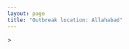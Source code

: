 ```yaml
---
layout: page
title: "Outbreak location: Allahabad"
---
```

<div id="mapid">
<script src="https://buda-magenta.github.io/hazard_map/load_map.js"></script>
><script>
var marker_outbreak = L.marker([25.438130, 81.833800],{"autoPan": true}).addTo(map); marker_outbreak.bindTooltip("Allahabad").openTooltip();

var circle_1 = L.circle([26.460914, 80.321759], {"pane": "markerPane", "color": "red", "fill": true, "fillOpacity": 0.2, "fillRule": "evenodd", "lineCap": "round", "lineJoin": "round", "opacity": 1.0, "radius": 40540, "stroke": true, "weight": 3}).addTo(map);
circle_1.bindTooltip("Kanpur<br>rank: 1<br>hazard index: 0.040540")
circle_1.bindPopup('<a href="https://buda-magenta.github.io/hazard_map/Kanpur">Kanpur</a>')

var circle_2 = L.circle([25.335649, 83.007629], {"pane": "markerPane", "color": "red", "fill": true, "fillOpacity": 0.2, "fillRule": "evenodd", "lineCap": "round", "lineJoin": "round", "opacity": 1.0, "radius": 34970, "stroke": true, "weight": 3}).addTo(map);
circle_2.bindTooltip("Varanasi<br>rank: 2<br>hazard index: 0.034970")
circle_2.bindPopup('<a href="https://buda-magenta.github.io/hazard_map/Varanasi">Varanasi</a>')

var circle_3 = L.circle([25.531031, 78.652689], {"pane": "markerPane", "color": "red", "fill": true, "fillOpacity": 0.2, "fillRule": "evenodd", "lineCap": "round", "lineJoin": "round", "opacity": 1.0, "radius": 32085, "stroke": true, "weight": 3}).addTo(map);
circle_3.bindTooltip("Jhansi<br>rank: 3<br>hazard index: 0.032086")
circle_3.bindPopup('<a href="https://buda-magenta.github.io/hazard_map/Jhansi">Jhansi</a>')

var circle_4 = L.circle([26.838100, 80.934600], {"pane": "markerPane", "color": "red", "fill": true, "fillOpacity": 0.2, "fillRule": "evenodd", "lineCap": "round", "lineJoin": "round", "opacity": 1.0, "radius": 28825, "stroke": true, "weight": 3}).addTo(map);
circle_4.bindTooltip("Lucknow<br>rank: 4<br>hazard index: 0.028825")
circle_4.bindPopup('<a href="https://buda-magenta.github.io/hazard_map/Lucknow">Lucknow</a>')

var circle_5 = L.circle([28.651718, 77.221939], {"pane": "markerPane", "color": "red", "fill": true, "fillOpacity": 0.2, "fillRule": "evenodd", "lineCap": "round", "lineJoin": "round", "opacity": 1.0, "radius": 23531, "stroke": true, "weight": 3}).addTo(map);
circle_5.bindTooltip("Delhi<br>rank: 5<br>hazard index: 0.023531")
circle_5.bindPopup('<a href="https://buda-magenta.github.io/hazard_map/Delhi">Delhi</a>')

var circle_6 = L.circle([24.935635, 82.647701], {"pane": "markerPane", "color": "red", "fill": true, "fillOpacity": 0.2, "fillRule": "evenodd", "lineCap": "round", "lineJoin": "round", "opacity": 1.0, "radius": 19174, "stroke": true, "weight": 3}).addTo(map);
circle_6.bindTooltip("Mirzapur<br>rank: 6<br>hazard index: 0.019175")
circle_6.bindPopup('<a href="https://buda-magenta.github.io/hazard_map/Mirzapur">Mirzapur</a>')

var circle_7 = L.circle([25.609324, 85.123525], {"pane": "markerPane", "color": "red", "fill": true, "fillOpacity": 0.2, "fillRule": "evenodd", "lineCap": "round", "lineJoin": "round", "opacity": 1.0, "radius": 14999, "stroke": true, "weight": 3}).addTo(map);
circle_7.bindTooltip("Patna<br>rank: 7<br>hazard index: 0.014999")
circle_7.bindPopup('<a href="https://buda-magenta.github.io/hazard_map/Patna">Patna</a>')

var circle_8 = L.circle([26.638076, 82.059024], {"pane": "markerPane", "color": "red", "fill": true, "fillOpacity": 0.2, "fillRule": "evenodd", "lineCap": "round", "lineJoin": "round", "opacity": 1.0, "radius": 12366, "stroke": true, "weight": 3}).addTo(map);
circle_8.bindTooltip("Faizabad<br>rank: 8<br>hazard index: 0.012367")
circle_8.bindPopup('<a href="https://buda-magenta.github.io/hazard_map/Faizabad">Faizabad</a>')

var circle_9 = L.circle([25.795593, 82.488341], {"pane": "markerPane", "color": "red", "fill": true, "fillOpacity": 0.2, "fillRule": "evenodd", "lineCap": "round", "lineJoin": "round", "opacity": 1.0, "radius": 9408, "stroke": true, "weight": 3}).addTo(map);
circle_9.bindTooltip("Jaunpur<br>rank: 9<br>hazard index: 0.009409")
circle_9.bindPopup('<a href="https://buda-magenta.github.io/hazard_map/Jaunpur">Jaunpur</a>')

var circle_10 = L.circle([24.500000, 81.000000], {"pane": "markerPane", "color": "red", "fill": true, "fillOpacity": 0.2, "fillRule": "evenodd", "lineCap": "round", "lineJoin": "round", "opacity": 1.0, "radius": 8448, "stroke": true, "weight": 3}).addTo(map);
circle_10.bindTooltip("Satna<br>rank: 10<br>hazard index: 0.008449")
circle_10.bindPopup('<a href="https://buda-magenta.github.io/hazard_map/Satna">Satna</a>')

var circle_11 = L.circle([26.242511, 82.296169], {"pane": "markerPane", "color": "red", "fill": true, "fillOpacity": 0.2, "fillRule": "evenodd", "lineCap": "round", "lineJoin": "round", "opacity": 1.0, "radius": 7680, "stroke": true, "weight": 3}).addTo(map);
circle_11.bindTooltip("Sultanpur<br>rank: 11<br>hazard index: 0.007680")
circle_11.bindPopup('<a href="https://buda-magenta.github.io/hazard_map/Sultanpur">Sultanpur</a>')

var circle_12 = L.circle([23.160894, 79.949770], {"pane": "markerPane", "color": "red", "fill": true, "fillOpacity": 0.2, "fillRule": "evenodd", "lineCap": "round", "lineJoin": "round", "opacity": 1.0, "radius": 6423, "stroke": true, "weight": 3}).addTo(map);
circle_12.bindTooltip("Jabalpur<br>rank: 12<br>hazard index: 0.006423")
circle_12.bindPopup('<a href="https://buda-magenta.github.io/hazard_map/Jabalpur">Jabalpur</a>')

var circle_13 = L.circle([19.075990, 72.877393], {"pane": "markerPane", "color": "red", "fill": true, "fillOpacity": 0.2, "fillRule": "evenodd", "lineCap": "round", "lineJoin": "round", "opacity": 1.0, "radius": 6014, "stroke": true, "weight": 3}).addTo(map);
circle_13.bindTooltip("Mumbai<br>rank: 13<br>hazard index: 0.006014")
circle_13.bindPopup('<a href="https://buda-magenta.github.io/hazard_map/Mumbai">Mumbai</a>')

var circle_14 = L.circle([25.280733, 83.125128], {"pane": "markerPane", "color": "red", "fill": true, "fillOpacity": 0.2, "fillRule": "evenodd", "lineCap": "round", "lineJoin": "round", "opacity": 1.0, "radius": 5989, "stroke": true, "weight": 3}).addTo(map);
circle_14.bindTooltip("Mughal Sarai<br>rank: 14<br>hazard index: 0.005990")
circle_14.bindPopup('<a href="https://buda-magenta.github.io/hazard_map/Mughal_Sarai">Mughal Sarai</a>')

var circle_15 = L.circle([27.209822, 79.048137], {"pane": "markerPane", "color": "red", "fill": true, "fillOpacity": 0.2, "fillRule": "evenodd", "lineCap": "round", "lineJoin": "round", "opacity": 1.0, "radius": 4822, "stroke": true, "weight": 3}).addTo(map);
circle_15.bindTooltip("Mainpuri<br>rank: 15<br>hazard index: 0.004823")
circle_15.bindPopup('<a href="https://buda-magenta.github.io/hazard_map/Mainpuri">Mainpuri</a>')

var circle_16 = L.circle([22.541418, 88.357691], {"pane": "markerPane", "color": "red", "fill": true, "fillOpacity": 0.2, "fillRule": "evenodd", "lineCap": "round", "lineJoin": "round", "opacity": 1.0, "radius": 4424, "stroke": true, "weight": 3}).addTo(map);
circle_16.bindTooltip("Kolkata<br>rank: 16<br>hazard index: 0.004425")
circle_16.bindPopup('<a href="https://buda-magenta.github.io/hazard_map/Kolkata">Kolkata</a>')

var circle_17 = L.circle([24.759267, 81.655000], {"pane": "markerPane", "color": "red", "fill": true, "fillOpacity": 0.2, "fillRule": "evenodd", "lineCap": "round", "lineJoin": "round", "opacity": 1.0, "radius": 4074, "stroke": true, "weight": 3}).addTo(map);
circle_17.bindTooltip("Rewa<br>rank: 17<br>hazard index: 0.004074")
circle_17.bindPopup('<a href="https://buda-magenta.github.io/hazard_map/Rewa">Rewa</a>')

var circle_18 = L.circle([24.197443, 82.666145], {"pane": "markerPane", "color": "red", "fill": true, "fillOpacity": 0.2, "fillRule": "evenodd", "lineCap": "round", "lineJoin": "round", "opacity": 1.0, "radius": 3998, "stroke": true, "weight": 3}).addTo(map);
circle_18.bindTooltip("Singrauli<br>rank: 18<br>hazard index: 0.003998")
circle_18.bindPopup('<a href="https://buda-magenta.github.io/hazard_map/Singrauli">Singrauli</a>')

var circle_19 = L.circle([25.954628, 83.647350], {"pane": "markerPane", "color": "red", "fill": true, "fillOpacity": 0.2, "fillRule": "evenodd", "lineCap": "round", "lineJoin": "round", "opacity": 1.0, "radius": 3608, "stroke": true, "weight": 3}).addTo(map);
circle_19.bindTooltip("Maunath Bhanjan<br>rank: 19<br>hazard index: 0.003608")
circle_19.bindPopup('<a href="https://buda-magenta.github.io/hazard_map/Maunath_Bhanjan">Maunath Bhanjan</a>')

var circle_20 = L.circle([26.915458, 75.818982], {"pane": "markerPane", "color": "red", "fill": true, "fillOpacity": 0.2, "fillRule": "evenodd", "lineCap": "round", "lineJoin": "round", "opacity": 1.0, "radius": 3513, "stroke": true, "weight": 3}).addTo(map);
circle_20.bindTooltip("Jaipur<br>rank: 20<br>hazard index: 0.003514")
circle_20.bindPopup('<a href="https://buda-magenta.github.io/hazard_map/Jaipur">Jaipur</a>')

var circle_21 = L.circle([25.623457, 84.596839], {"pane": "markerPane", "color": "red", "fill": true, "fillOpacity": 0.2, "fillRule": "evenodd", "lineCap": "round", "lineJoin": "round", "opacity": 1.0, "radius": 3208, "stroke": true, "weight": 3}).addTo(map);
circle_21.bindTooltip("Arrah<br>rank: 21<br>hazard index: 0.003209")
circle_21.bindPopup('<a href="https://buda-magenta.github.io/hazard_map/Arrah">Arrah</a>')

var circle_22 = L.circle([26.055318, 82.993139], {"pane": "markerPane", "color": "red", "fill": true, "fillOpacity": 0.2, "fillRule": "evenodd", "lineCap": "round", "lineJoin": "round", "opacity": 1.0, "radius": 3199, "stroke": true, "weight": 3}).addTo(map);
circle_22.bindTooltip("Nizamabad<br>rank: 22<br>hazard index: 0.003200")
circle_22.bindPopup('<a href="https://buda-magenta.github.io/hazard_map/Nizamabad">Nizamabad</a>')

var circle_23 = L.circle([25.623400, 85.041700], {"pane": "markerPane", "color": "red", "fill": true, "fillOpacity": 0.2, "fillRule": "evenodd", "lineCap": "round", "lineJoin": "round", "opacity": 1.0, "radius": 2637, "stroke": true, "weight": 3}).addTo(map);
circle_23.bindTooltip("Dinapur Nizamat<br>rank: 23<br>hazard index: 0.002637")
circle_23.bindPopup('<a href="https://buda-magenta.github.io/hazard_map/Dinapur_Nizamat">Dinapur Nizamat</a>')

var circle_24 = L.circle([22.801519, 86.202958], {"pane": "markerPane", "color": "red", "fill": true, "fillOpacity": 0.2, "fillRule": "evenodd", "lineCap": "round", "lineJoin": "round", "opacity": 1.0, "radius": 2558, "stroke": true, "weight": 3}).addTo(map);
circle_24.bindTooltip("Jamshedpur<br>rank: 24<br>hazard index: 0.002558")
circle_24.bindPopup('<a href="https://buda-magenta.github.io/hazard_map/Jamshedpur">Jamshedpur</a>')

var circle_25 = L.circle([26.148658, 85.340013], {"pane": "markerPane", "color": "red", "fill": true, "fillOpacity": 0.2, "fillRule": "evenodd", "lineCap": "round", "lineJoin": "round", "opacity": 1.0, "radius": 2438, "stroke": true, "weight": 3}).addTo(map);
circle_25.bindTooltip("Muzaffarpur<br>rank: 25<br>hazard index: 0.002438")
circle_25.bindPopup('<a href="https://buda-magenta.github.io/hazard_map/Muzaffarpur">Muzaffarpur</a>')

var circle_26 = L.circle([26.671329, 83.364583], {"pane": "markerPane", "color": "red", "fill": true, "fillOpacity": 0.2, "fillRule": "evenodd", "lineCap": "round", "lineJoin": "round", "opacity": 1.0, "radius": 2416, "stroke": true, "weight": 3}).addTo(map);
circle_26.bindTooltip("Gorakhpur<br>rank: 26<br>hazard index: 0.002417")
circle_26.bindPopup('<a href="https://buda-magenta.github.io/hazard_map/Gorakhpur">Gorakhpur</a>')

var circle_27 = L.circle([26.250000, 81.250000], {"pane": "markerPane", "color": "red", "fill": true, "fillOpacity": 0.2, "fillRule": "evenodd", "lineCap": "round", "lineJoin": "round", "opacity": 1.0, "radius": 2395, "stroke": true, "weight": 3}).addTo(map);
circle_27.bindTooltip("Rae Bareli<br>rank: 27<br>hazard index: 0.002395")
circle_27.bindPopup('<a href="https://buda-magenta.github.io/hazard_map/Rae_Bareli">Rae Bareli</a>')

var circle_28 = L.circle([26.269722, 82.994425], {"pane": "markerPane", "color": "red", "fill": true, "fillOpacity": 0.2, "fillRule": "evenodd", "lineCap": "round", "lineJoin": "round", "opacity": 1.0, "radius": 2373, "stroke": true, "weight": 3}).addTo(map);
circle_28.bindTooltip("Burhanpur<br>rank: 28<br>hazard index: 0.002374")
circle_28.bindPopup('<a href="https://buda-magenta.github.io/hazard_map/Burhanpur">Burhanpur</a>')

var circle_29 = L.circle([28.457876, 79.405571], {"pane": "markerPane", "color": "red", "fill": true, "fillOpacity": 0.2, "fillRule": "evenodd", "lineCap": "round", "lineJoin": "round", "opacity": 1.0, "radius": 2347, "stroke": true, "weight": 3}).addTo(map);
circle_29.bindTooltip("Bareilly<br>rank: 29<br>hazard index: 0.002348")
circle_29.bindPopup('<a href="https://buda-magenta.github.io/hazard_map/Bareilly">Bareilly</a>')

var circle_30 = L.circle([24.796436, 85.007956], {"pane": "markerPane", "color": "red", "fill": true, "fillOpacity": 0.2, "fillRule": "evenodd", "lineCap": "round", "lineJoin": "round", "opacity": 1.0, "radius": 2329, "stroke": true, "weight": 3}).addTo(map);
circle_30.bindTooltip("Gaya<br>rank: 30<br>hazard index: 0.002329")
circle_30.bindPopup('<a href="https://buda-magenta.github.io/hazard_map/Gaya">Gaya</a>')

var circle_31 = L.circle([29.000653, 77.768229], {"pane": "markerPane", "color": "red", "fill": true, "fillOpacity": 0.2, "fillRule": "evenodd", "lineCap": "round", "lineJoin": "round", "opacity": 1.0, "radius": 2286, "stroke": true, "weight": 3}).addTo(map);
circle_31.bindTooltip("Meerut<br>rank: 31<br>hazard index: 0.002286")
circle_31.bindPopup('<a href="https://buda-magenta.github.io/hazard_map/Meerut">Meerut</a>')

var circle_32 = L.circle([23.370035, 85.325013], {"pane": "markerPane", "color": "red", "fill": true, "fillOpacity": 0.2, "fillRule": "evenodd", "lineCap": "round", "lineJoin": "round", "opacity": 1.0, "radius": 2259, "stroke": true, "weight": 3}).addTo(map);
circle_32.bindTooltip("Ranchi<br>rank: 32<br>hazard index: 0.002260")
circle_32.bindPopup('<a href="https://buda-magenta.github.io/hazard_map/Ranchi">Ranchi</a>')

var circle_33 = L.circle([25.603508, 83.507454], {"pane": "markerPane", "color": "red", "fill": true, "fillOpacity": 0.2, "fillRule": "evenodd", "lineCap": "round", "lineJoin": "round", "opacity": 1.0, "radius": 2094, "stroke": true, "weight": 3}).addTo(map);
circle_33.bindTooltip("Ghazipur<br>rank: 33<br>hazard index: 0.002095")
circle_33.bindPopup('<a href="https://buda-magenta.github.io/hazard_map/Ghazipur">Ghazipur</a>')

var circle_34 = L.circle([25.843539, 80.918004], {"pane": "markerPane", "color": "red", "fill": true, "fillOpacity": 0.2, "fillRule": "evenodd", "lineCap": "round", "lineJoin": "round", "opacity": 1.0, "radius": 2053, "stroke": true, "weight": 3}).addTo(map);
circle_34.bindTooltip("Fatehpur<br>rank: 34<br>hazard index: 0.002054")
circle_34.bindPopup('<a href="https://buda-magenta.github.io/hazard_map/Fatehpur">Fatehpur</a>')

var circle_35 = L.circle([21.237947, 81.633683], {"pane": "markerPane", "color": "red", "fill": true, "fillOpacity": 0.2, "fillRule": "evenodd", "lineCap": "round", "lineJoin": "round", "opacity": 1.0, "radius": 2032, "stroke": true, "weight": 3}).addTo(map);
circle_35.bindTooltip("Raipur<br>rank: 35<br>hazard index: 0.002033")
circle_35.bindPopup('<a href="https://buda-magenta.github.io/hazard_map/Raipur">Raipur</a>')

var circle_36 = L.circle([25.264902, 82.985787], {"pane": "markerPane", "color": "red", "fill": true, "fillOpacity": 0.2, "fillRule": "evenodd", "lineCap": "round", "lineJoin": "round", "opacity": 1.0, "radius": 1913, "stroke": true, "weight": 3}).addTo(map);
circle_36.bindTooltip("Morvi<br>rank: 36<br>hazard index: 0.001914")
circle_36.bindPopup('<a href="https://buda-magenta.github.io/hazard_map/Morvi">Morvi</a>')

var circle_37 = L.circle([26.575504, 80.613762], {"pane": "markerPane", "color": "red", "fill": true, "fillOpacity": 0.2, "fillRule": "evenodd", "lineCap": "round", "lineJoin": "round", "opacity": 1.0, "radius": 1876, "stroke": true, "weight": 3}).addTo(map);
circle_37.bindTooltip("Unnao<br>rank: 37<br>hazard index: 0.001877")
circle_37.bindPopup('<a href="https://buda-magenta.github.io/hazard_map/Unnao">Unnao</a>')

var circle_38 = L.circle([27.175255, 78.009816], {"pane": "markerPane", "color": "red", "fill": true, "fillOpacity": 0.2, "fillRule": "evenodd", "lineCap": "round", "lineJoin": "round", "opacity": 1.0, "radius": 1860, "stroke": true, "weight": 3}).addTo(map);
circle_38.bindTooltip("Agra<br>rank: 38<br>hazard index: 0.001861")
circle_38.bindPopup('<a href="https://buda-magenta.github.io/hazard_map/Agra">Agra</a>')

var circle_39 = L.circle([26.022697, 83.028873], {"pane": "markerPane", "color": "red", "fill": true, "fillOpacity": 0.2, "fillRule": "evenodd", "lineCap": "round", "lineJoin": "round", "opacity": 1.0, "radius": 1729, "stroke": true, "weight": 3}).addTo(map);
circle_39.bindTooltip("Azamgarh<br>rank: 39<br>hazard index: 0.001730")
circle_39.bindPopup('<a href="https://buda-magenta.github.io/hazard_map/Azamgarh">Azamgarh</a>')

var circle_40 = L.circle([25.773344, 84.784977], {"pane": "markerPane", "color": "red", "fill": true, "fillOpacity": 0.2, "fillRule": "evenodd", "lineCap": "round", "lineJoin": "round", "opacity": 1.0, "radius": 1725, "stroke": true, "weight": 3}).addTo(map);
circle_40.bindTooltip("Chapra<br>rank: 40<br>hazard index: 0.001726")
circle_40.bindPopup('<a href="https://buda-magenta.github.io/hazard_map/Chapra">Chapra</a>')

var circle_41 = L.circle([27.876990, 78.137290], {"pane": "markerPane", "color": "red", "fill": true, "fillOpacity": 0.2, "fillRule": "evenodd", "lineCap": "round", "lineJoin": "round", "opacity": 1.0, "radius": 1662, "stroke": true, "weight": 3}).addTo(map);
circle_41.bindTooltip("Aligarh<br>rank: 41<br>hazard index: 0.001662")
circle_41.bindPopup('<a href="https://buda-magenta.github.io/hazard_map/Aligarh">Aligarh</a>')

var circle_42 = L.circle([25.562071, 84.015672], {"pane": "markerPane", "color": "red", "fill": true, "fillOpacity": 0.2, "fillRule": "evenodd", "lineCap": "round", "lineJoin": "round", "opacity": 1.0, "radius": 1522, "stroke": true, "weight": 3}).addTo(map);
circle_42.bindTooltip("Buxar<br>rank: 42<br>hazard index: 0.001522")
circle_42.bindPopup('<a href="https://buda-magenta.github.io/hazard_map/Buxar">Buxar</a>')

var circle_43 = L.circle([28.570784, 77.327107], {"pane": "markerPane", "color": "red", "fill": true, "fillOpacity": 0.2, "fillRule": "evenodd", "lineCap": "round", "lineJoin": "round", "opacity": 1.0, "radius": 1510, "stroke": true, "weight": 3}).addTo(map);
circle_43.bindTooltip("Noida<br>rank: 43<br>hazard index: 0.001511")
circle_43.bindPopup('<a href="https://buda-magenta.github.io/hazard_map/Noida">Noida</a>')

var circle_44 = L.circle([21.170200, 72.831100], {"pane": "markerPane", "color": "red", "fill": true, "fillOpacity": 0.2, "fillRule": "evenodd", "lineCap": "round", "lineJoin": "round", "opacity": 1.0, "radius": 1386, "stroke": true, "weight": 3}).addTo(map);
circle_44.bindTooltip("Surat<br>rank: 44<br>hazard index: 0.001386")
circle_44.bindPopup('<a href="https://buda-magenta.github.io/hazard_map/Surat">Surat</a>')

var circle_45 = L.circle([25.196826, 76.000893], {"pane": "markerPane", "color": "red", "fill": true, "fillOpacity": 0.2, "fillRule": "evenodd", "lineCap": "round", "lineJoin": "round", "opacity": 1.0, "radius": 1325, "stroke": true, "weight": 3}).addTo(map);
circle_45.bindTooltip("Kota<br>rank: 45<br>hazard index: 0.001326")
circle_45.bindPopup('<a href="https://buda-magenta.github.io/hazard_map/Kota">Kota</a>')

var circle_46 = L.circle([25.286698, 87.132254], {"pane": "markerPane", "color": "red", "fill": true, "fillOpacity": 0.2, "fillRule": "evenodd", "lineCap": "round", "lineJoin": "round", "opacity": 1.0, "radius": 1286, "stroke": true, "weight": 3}).addTo(map);
circle_46.bindTooltip("Bhagalpur<br>rank: 46<br>hazard index: 0.001286")
circle_46.bindPopup('<a href="https://buda-magenta.github.io/hazard_map/Bhagalpur">Bhagalpur</a>')

var circle_47 = L.circle([26.180598, 91.753943], {"pane": "markerPane", "color": "red", "fill": true, "fillOpacity": 0.2, "fillRule": "evenodd", "lineCap": "round", "lineJoin": "round", "opacity": 1.0, "radius": 1267, "stroke": true, "weight": 3}).addTo(map);
circle_47.bindTooltip("Guwahati<br>rank: 47<br>hazard index: 0.001268")
circle_47.bindPopup('<a href="https://buda-magenta.github.io/hazard_map/Guwahati">Guwahati</a>')

var circle_48 = L.circle([26.203725, 78.157363], {"pane": "markerPane", "color": "red", "fill": true, "fillOpacity": 0.2, "fillRule": "evenodd", "lineCap": "round", "lineJoin": "round", "opacity": 1.0, "radius": 1222, "stroke": true, "weight": 3}).addTo(map);
circle_48.bindTooltip("Gwalior<br>rank: 48<br>hazard index: 0.001222")
circle_48.bindPopup('<a href="https://buda-magenta.github.io/hazard_map/Gwalior">Gwalior</a>')

var circle_49 = L.circle([25.476300, 80.339500], {"pane": "markerPane", "color": "red", "fill": true, "fillOpacity": 0.2, "fillRule": "evenodd", "lineCap": "round", "lineJoin": "round", "opacity": 1.0, "radius": 1187, "stroke": true, "weight": 3}).addTo(map);
circle_49.bindTooltip("Banda<br>rank: 49<br>hazard index: 0.001188")
circle_49.bindPopup('<a href="https://buda-magenta.github.io/hazard_map/Banda">Banda</a>')

var circle_50 = L.circle([26.716413, 88.430992], {"pane": "markerPane", "color": "red", "fill": true, "fillOpacity": 0.2, "fillRule": "evenodd", "lineCap": "round", "lineJoin": "round", "opacity": 1.0, "radius": 1130, "stroke": true, "weight": 3}).addTo(map);
circle_50.bindTooltip("Siliguri<br>rank: 50<br>hazard index: 0.001130")
circle_50.bindPopup('<a href="https://buda-magenta.github.io/hazard_map/Siliguri">Siliguri</a>')

var circle_51 = L.circle([25.895924, 82.437716], {"pane": "markerPane", "color": "red", "fill": true, "fillOpacity": 0.2, "fillRule": "evenodd", "lineCap": "round", "lineJoin": "round", "opacity": 1.0, "radius": 1104, "stroke": true, "weight": 3}).addTo(map);
circle_51.bindTooltip("Badlapur<br>rank: 51<br>hazard index: 0.001104")
circle_51.bindPopup('<a href="https://buda-magenta.github.io/hazard_map/Badlapur">Badlapur</a>')

var circle_52 = L.circle([20.266777, 85.843559], {"pane": "markerPane", "color": "red", "fill": true, "fillOpacity": 0.2, "fillRule": "evenodd", "lineCap": "round", "lineJoin": "round", "opacity": 1.0, "radius": 1071, "stroke": true, "weight": 3}).addTo(map);
circle_52.bindTooltip("Bhubaneswar<br>rank: 52<br>hazard index: 0.001071")
circle_52.bindPopup('<a href="https://buda-magenta.github.io/hazard_map/Bhubaneswar">Bhubaneswar</a>')

var circle_53 = L.circle([25.877933, 84.119959], {"pane": "markerPane", "color": "red", "fill": true, "fillOpacity": 0.2, "fillRule": "evenodd", "lineCap": "round", "lineJoin": "round", "opacity": 1.0, "radius": 1030, "stroke": true, "weight": 3}).addTo(map);
circle_53.bindTooltip("Ballia<br>rank: 53<br>hazard index: 0.001031")
circle_53.bindPopup('<a href="https://buda-magenta.github.io/hazard_map/Ballia">Ballia</a>')

var circle_54 = L.circle([25.572433, 83.609605], {"pane": "markerPane", "color": "red", "fill": true, "fillOpacity": 0.2, "fillRule": "evenodd", "lineCap": "round", "lineJoin": "round", "opacity": 1.0, "radius": 1022, "stroke": true, "weight": 3}).addTo(map);
circle_54.bindTooltip("Medinipur<br>rank: 54<br>hazard index: 0.001022")
circle_54.bindPopup('<a href="https://buda-magenta.github.io/hazard_map/Medinipur">Medinipur</a>')

var circle_55 = L.circle([28.863842, 78.805778], {"pane": "markerPane", "color": "red", "fill": true, "fillOpacity": 0.2, "fillRule": "evenodd", "lineCap": "round", "lineJoin": "round", "opacity": 1.0, "radius": 960, "stroke": true, "weight": 3}).addTo(map);
circle_55.bindTooltip("Moradabad<br>rank: 55<br>hazard index: 0.000960")
circle_55.bindPopup('<a href="https://buda-magenta.github.io/hazard_map/Moradabad">Moradabad</a>')

var circle_56 = L.circle([18.521428, 73.854454], {"pane": "markerPane", "color": "red", "fill": true, "fillOpacity": 0.2, "fillRule": "evenodd", "lineCap": "round", "lineJoin": "round", "opacity": 1.0, "radius": 880, "stroke": true, "weight": 3}).addTo(map);
circle_56.bindTooltip("Pune<br>rank: 56<br>hazard index: 0.000881")
circle_56.bindPopup('<a href="https://buda-magenta.github.io/hazard_map/Pune">Pune</a>')

var circle_57 = L.circle([27.912633, 79.746563], {"pane": "markerPane", "color": "red", "fill": true, "fillOpacity": 0.2, "fillRule": "evenodd", "lineCap": "round", "lineJoin": "round", "opacity": 1.0, "radius": 857, "stroke": true, "weight": 3}).addTo(map);
circle_57.bindTooltip("Shahjahanpur<br>rank: 57<br>hazard index: 0.000857")
circle_57.bindPopup('<a href="https://buda-magenta.github.io/hazard_map/Shahjahanpur">Shahjahanpur</a>')

var circle_58 = L.circle([27.437194, 79.489129], {"pane": "markerPane", "color": "red", "fill": true, "fillOpacity": 0.2, "fillRule": "evenodd", "lineCap": "round", "lineJoin": "round", "opacity": 1.0, "radius": 838, "stroke": true, "weight": 3}).addTo(map);
circle_58.bindTooltip("Farrukhabad<br>rank: 58<br>hazard index: 0.000839")
circle_58.bindPopup('<a href="https://buda-magenta.github.io/hazard_map/Farrukhabad">Farrukhabad</a>')

var circle_59 = L.circle([26.724789, 82.793269], {"pane": "markerPane", "color": "red", "fill": true, "fillOpacity": 0.2, "fillRule": "evenodd", "lineCap": "round", "lineJoin": "round", "opacity": 1.0, "radius": 801, "stroke": true, "weight": 3}).addTo(map);
circle_59.bindTooltip("Basti<br>rank: 59<br>hazard index: 0.000802")
circle_59.bindPopup('<a href="https://buda-magenta.github.io/hazard_map/Basti">Basti</a>')

var circle_60 = L.circle([26.083143, 86.032571], {"pane": "markerPane", "color": "red", "fill": true, "fillOpacity": 0.2, "fillRule": "evenodd", "lineCap": "round", "lineJoin": "round", "opacity": 1.0, "radius": 787, "stroke": true, "weight": 3}).addTo(map);
circle_60.bindTooltip("Darbhanga<br>rank: 60<br>hazard index: 0.000787")
circle_60.bindPopup('<a href="https://buda-magenta.github.io/hazard_map/Darbhanga">Darbhanga</a>')

var circle_61 = L.circle([24.900100, 84.018211], {"pane": "markerPane", "color": "red", "fill": true, "fillOpacity": 0.2, "fillRule": "evenodd", "lineCap": "round", "lineJoin": "round", "opacity": 1.0, "radius": 748, "stroke": true, "weight": 3}).addTo(map);
circle_61.bindTooltip("Sasaram<br>rank: 61<br>hazard index: 0.000749")
circle_61.bindPopup('<a href="https://buda-magenta.github.io/hazard_map/Sasaram">Sasaram</a>')

var circle_62 = L.circle([27.177366, 78.389912], {"pane": "markerPane", "color": "red", "fill": true, "fillOpacity": 0.2, "fillRule": "evenodd", "lineCap": "round", "lineJoin": "round", "opacity": 1.0, "radius": 723, "stroke": true, "weight": 3}).addTo(map);
circle_62.bindTooltip("Firozabad<br>rank: 62<br>hazard index: 0.000723")
circle_62.bindPopup('<a href="https://buda-magenta.github.io/hazard_map/Firozabad">Firozabad</a>')

var circle_63 = L.circle([20.468600, 85.879200], {"pane": "markerPane", "color": "red", "fill": true, "fillOpacity": 0.2, "fillRule": "evenodd", "lineCap": "round", "lineJoin": "round", "opacity": 1.0, "radius": 721, "stroke": true, "weight": 3}).addTo(map);
circle_63.bindTooltip("Cuttack<br>rank: 63<br>hazard index: 0.000721")
circle_63.bindPopup('<a href="https://buda-magenta.github.io/hazard_map/Cuttack">Cuttack</a>')

var circle_64 = L.circle([27.109667, 81.918329], {"pane": "markerPane", "color": "red", "fill": true, "fillOpacity": 0.2, "fillRule": "evenodd", "lineCap": "round", "lineJoin": "round", "opacity": 1.0, "radius": 709, "stroke": true, "weight": 3}).addTo(map);
circle_64.bindTooltip("Gonda<br>rank: 64<br>hazard index: 0.000709")
circle_64.bindPopup('<a href="https://buda-magenta.github.io/hazard_map/Gonda">Gonda</a>')

var circle_65 = L.circle([19.194329, 72.970178], {"pane": "markerPane", "color": "red", "fill": true, "fillOpacity": 0.2, "fillRule": "evenodd", "lineCap": "round", "lineJoin": "round", "opacity": 1.0, "radius": 689, "stroke": true, "weight": 3}).addTo(map);
circle_65.bindTooltip("Thane<br>rank: 65<br>hazard index: 0.000689")
circle_65.bindPopup('<a href="https://buda-magenta.github.io/hazard_map/Thane">Thane</a>')

var circle_66 = L.circle([20.011247, 73.790236], {"pane": "markerPane", "color": "red", "fill": true, "fillOpacity": 0.2, "fillRule": "evenodd", "lineCap": "round", "lineJoin": "round", "opacity": 1.0, "radius": 682, "stroke": true, "weight": 3}).addTo(map);
circle_66.bindTooltip("Nashik<br>rank: 66<br>hazard index: 0.000682")
circle_66.bindPopup('<a href="https://buda-magenta.github.io/hazard_map/Nashik">Nashik</a>')

var circle_67 = L.circle([28.651718, 77.221939], {"pane": "markerPane", "color": "red", "fill": true, "fillOpacity": 0.2, "fillRule": "evenodd", "lineCap": "round", "lineJoin": "round", "opacity": 1.0, "radius": 666, "stroke": true, "weight": 3}).addTo(map);
circle_67.bindTooltip("Dehri<br>rank: 67<br>hazard index: 0.000666")
circle_67.bindPopup('<a href="https://buda-magenta.github.io/hazard_map/Dehri">Dehri</a>')

var circle_68 = L.circle([23.795281, 86.430964], {"pane": "markerPane", "color": "red", "fill": true, "fillOpacity": 0.2, "fillRule": "evenodd", "lineCap": "round", "lineJoin": "round", "opacity": 1.0, "radius": 665, "stroke": true, "weight": 3}).addTo(map);
circle_68.bindTooltip("Dhanbad<br>rank: 68<br>hazard index: 0.000665")
circle_68.bindPopup('<a href="https://buda-magenta.github.io/hazard_map/Dhanbad">Dhanbad</a>')

var circle_69 = L.circle([22.383333, 82.133333], {"pane": "markerPane", "color": "red", "fill": true, "fillOpacity": 0.2, "fillRule": "evenodd", "lineCap": "round", "lineJoin": "round", "opacity": 1.0, "radius": 664, "stroke": true, "weight": 3}).addTo(map);
circle_69.bindTooltip("Bilaspur<br>rank: 69<br>hazard index: 0.000664")
circle_69.bindPopup('<a href="https://buda-magenta.github.io/hazard_map/Bilaspur">Bilaspur</a>')

var circle_70 = L.circle([29.988077, 77.508130], {"pane": "markerPane", "color": "red", "fill": true, "fillOpacity": 0.2, "fillRule": "evenodd", "lineCap": "round", "lineJoin": "round", "opacity": 1.0, "radius": 651, "stroke": true, "weight": 3}).addTo(map);
circle_70.bindTooltip("Saharanpur<br>rank: 70<br>hazard index: 0.000652")
circle_70.bindPopup('<a href="https://buda-magenta.github.io/hazard_map/Saharanpur">Saharanpur</a>')

var circle_71 = L.circle([25.720581, 85.255560], {"pane": "markerPane", "color": "red", "fill": true, "fillOpacity": 0.2, "fillRule": "evenodd", "lineCap": "round", "lineJoin": "round", "opacity": 1.0, "radius": 646, "stroke": true, "weight": 3}).addTo(map);
circle_71.bindTooltip("Hajipur<br>rank: 71<br>hazard index: 0.000647")
circle_71.bindPopup('<a href="https://buda-magenta.github.io/hazard_map/Hajipur">Hajipur</a>')

var circle_72 = L.circle([21.149813, 79.082056], {"pane": "markerPane", "color": "red", "fill": true, "fillOpacity": 0.2, "fillRule": "evenodd", "lineCap": "round", "lineJoin": "round", "opacity": 1.0, "radius": 621, "stroke": true, "weight": 3}).addTo(map);
circle_72.bindTooltip("Nagpur<br>rank: 72<br>hazard index: 0.000621")
circle_72.bindPopup('<a href="https://buda-magenta.github.io/hazard_map/Nagpur">Nagpur</a>')

var circle_73 = L.circle([23.687130, 86.974659], {"pane": "markerPane", "color": "red", "fill": true, "fillOpacity": 0.2, "fillRule": "evenodd", "lineCap": "round", "lineJoin": "round", "opacity": 1.0, "radius": 614, "stroke": true, "weight": 3}).addTo(map);
circle_73.bindTooltip("Asansol<br>rank: 73<br>hazard index: 0.000615")
circle_73.bindPopup('<a href="https://buda-magenta.github.io/hazard_map/Asansol">Asansol</a>')

var circle_74 = L.circle([27.633333, 77.583333], {"pane": "markerPane", "color": "red", "fill": true, "fillOpacity": 0.2, "fillRule": "evenodd", "lineCap": "round", "lineJoin": "round", "opacity": 1.0, "radius": 564, "stroke": true, "weight": 3}).addTo(map);
circle_74.bindTooltip("Mathura<br>rank: 74<br>hazard index: 0.000564")
circle_74.bindPopup('<a href="https://buda-magenta.github.io/hazard_map/Mathura">Mathura</a>')

var circle_75 = L.circle([20.843512, 75.525927], {"pane": "markerPane", "color": "red", "fill": true, "fillOpacity": 0.2, "fillRule": "evenodd", "lineCap": "round", "lineJoin": "round", "opacity": 1.0, "radius": 563, "stroke": true, "weight": 3}).addTo(map);
circle_75.bindTooltip("Jalgaon<br>rank: 75<br>hazard index: 0.000564")
circle_75.bindPopup('<a href="https://buda-magenta.github.io/hazard_map/Jalgaon">Jalgaon</a>')

var circle_76 = L.circle([23.258486, 77.401989], {"pane": "markerPane", "color": "red", "fill": true, "fillOpacity": 0.2, "fillRule": "evenodd", "lineCap": "round", "lineJoin": "round", "opacity": 1.0, "radius": 556, "stroke": true, "weight": 3}).addTo(map);
circle_76.bindTooltip("Bhopal<br>rank: 76<br>hazard index: 0.000557")
circle_76.bindPopup('<a href="https://buda-magenta.github.io/hazard_map/Bhopal">Bhopal</a>')

var circle_77 = L.circle([21.199035, 81.397955], {"pane": "markerPane", "color": "red", "fill": true, "fillOpacity": 0.2, "fillRule": "evenodd", "lineCap": "round", "lineJoin": "round", "opacity": 1.0, "radius": 540, "stroke": true, "weight": 3}).addTo(map);
circle_77.bindTooltip("Durg<br>rank: 77<br>hazard index: 0.000541")
circle_77.bindPopup('<a href="https://buda-magenta.github.io/hazard_map/Durg">Durg</a>')

var circle_78 = L.circle([25.565691, 80.063489], {"pane": "markerPane", "color": "red", "fill": true, "fillOpacity": 0.2, "fillRule": "evenodd", "lineCap": "round", "lineJoin": "round", "opacity": 1.0, "radius": 525, "stroke": true, "weight": 3}).addTo(map);
circle_78.bindTooltip("Khanna<br>rank: 78<br>hazard index: 0.000525")
circle_78.bindPopup('<a href="https://buda-magenta.github.io/hazard_map/Khanna">Khanna</a>')

var circle_79 = L.circle([23.967515, 85.438846], {"pane": "markerPane", "color": "red", "fill": true, "fillOpacity": 0.2, "fillRule": "evenodd", "lineCap": "round", "lineJoin": "round", "opacity": 1.0, "radius": 518, "stroke": true, "weight": 3}).addTo(map);
circle_79.bindTooltip("Hazaribagh<br>rank: 79<br>hazard index: 0.000518")
circle_79.bindPopup('<a href="https://buda-magenta.github.io/hazard_map/Hazaribagh">Hazaribagh</a>')

var circle_80 = L.circle([24.700385, 78.518668], {"pane": "markerPane", "color": "red", "fill": true, "fillOpacity": 0.2, "fillRule": "evenodd", "lineCap": "round", "lineJoin": "round", "opacity": 1.0, "radius": 491, "stroke": true, "weight": 3}).addTo(map);
circle_80.bindTooltip("Lalitpur<br>rank: 80<br>hazard index: 0.000492")
circle_80.bindPopup('<a href="https://buda-magenta.github.io/hazard_map/Lalitpur">Lalitpur</a>')

var circle_81 = L.circle([25.560900, 87.647654], {"pane": "markerPane", "color": "red", "fill": true, "fillOpacity": 0.2, "fillRule": "evenodd", "lineCap": "round", "lineJoin": "round", "opacity": 1.0, "radius": 481, "stroke": true, "weight": 3}).addTo(map);
circle_81.bindTooltip("Katihar<br>rank: 81<br>hazard index: 0.000481")
circle_81.bindPopup('<a href="https://buda-magenta.github.io/hazard_map/Katihar">Katihar</a>')

var circle_82 = L.circle([17.388786, 78.461065], {"pane": "markerPane", "color": "red", "fill": true, "fillOpacity": 0.2, "fillRule": "evenodd", "lineCap": "round", "lineJoin": "round", "opacity": 1.0, "radius": 466, "stroke": true, "weight": 3}).addTo(map);
circle_82.bindTooltip("Hyderabad<br>rank: 82<br>hazard index: 0.000467")
circle_82.bindPopup('<a href="https://buda-magenta.github.io/hazard_map/Hyderabad">Hyderabad</a>')

var circle_83 = L.circle([28.740613, 77.835426], {"pane": "markerPane", "color": "red", "fill": true, "fillOpacity": 0.2, "fillRule": "evenodd", "lineCap": "round", "lineJoin": "round", "opacity": 1.0, "radius": 458, "stroke": true, "weight": 3}).addTo(map);
circle_83.bindTooltip("Hapur<br>rank: 83<br>hazard index: 0.000459")
circle_83.bindPopup('<a href="https://buda-magenta.github.io/hazard_map/Hapur">Hapur</a>')

var circle_84 = L.circle([30.909016, 75.851601], {"pane": "markerPane", "color": "red", "fill": true, "fillOpacity": 0.2, "fillRule": "evenodd", "lineCap": "round", "lineJoin": "round", "opacity": 1.0, "radius": 442, "stroke": true, "weight": 3}).addTo(map);
circle_84.bindTooltip("Ludhiana<br>rank: 84<br>hazard index: 0.000442")
circle_84.bindPopup('<a href="https://buda-magenta.github.io/hazard_map/Ludhiana">Ludhiana</a>')

var circle_85 = L.circle([13.083694, 80.270186], {"pane": "markerPane", "color": "red", "fill": true, "fillOpacity": 0.2, "fillRule": "evenodd", "lineCap": "round", "lineJoin": "round", "opacity": 1.0, "radius": 435, "stroke": true, "weight": 3}).addTo(map);
circle_85.bindTooltip("Chennai<br>rank: 85<br>hazard index: 0.000436")
circle_85.bindPopup('<a href="https://buda-magenta.github.io/hazard_map/Chennai">Chennai</a>')

var circle_86 = L.circle([23.535048, 87.338043], {"pane": "markerPane", "color": "red", "fill": true, "fillOpacity": 0.2, "fillRule": "evenodd", "lineCap": "round", "lineJoin": "round", "opacity": 1.0, "radius": 417, "stroke": true, "weight": 3}).addTo(map);
circle_86.bindTooltip("Durgapur<br>rank: 86<br>hazard index: 0.000418")
circle_86.bindPopup('<a href="https://buda-magenta.github.io/hazard_map/Durgapur">Durgapur</a>')

var circle_87 = L.circle([26.423847, 83.762732], {"pane": "markerPane", "color": "red", "fill": true, "fillOpacity": 0.2, "fillRule": "evenodd", "lineCap": "round", "lineJoin": "round", "opacity": 1.0, "radius": 416, "stroke": true, "weight": 3}).addTo(map);
circle_87.bindTooltip("Deoria<br>rank: 87<br>hazard index: 0.000416")
circle_87.bindPopup('<a href="https://buda-magenta.github.io/hazard_map/Deoria">Deoria</a>')

var circle_88 = L.circle([26.718324, 79.090254], {"pane": "markerPane", "color": "red", "fill": true, "fillOpacity": 0.2, "fillRule": "evenodd", "lineCap": "round", "lineJoin": "round", "opacity": 1.0, "radius": 394, "stroke": true, "weight": 3}).addTo(map);
circle_88.bindTooltip("Etawah<br>rank: 88<br>hazard index: 0.000394")
circle_88.bindPopup('<a href="https://buda-magenta.github.io/hazard_map/Etawah">Etawah</a>')

var circle_89 = L.circle([12.979120, 77.591300], {"pane": "markerPane", "color": "red", "fill": true, "fillOpacity": 0.2, "fillRule": "evenodd", "lineCap": "round", "lineJoin": "round", "opacity": 1.0, "radius": 389, "stroke": true, "weight": 3}).addTo(map);
circle_89.bindTooltip("Bangalore<br>rank: 89<br>hazard index: 0.000390")
circle_89.bindPopup('<a href="https://buda-magenta.github.io/hazard_map/Bangalore">Bangalore</a>')

var circle_90 = L.circle([29.154148, 77.305954], {"pane": "markerPane", "color": "red", "fill": true, "fillOpacity": 0.2, "fillRule": "evenodd", "lineCap": "round", "lineJoin": "round", "opacity": 1.0, "radius": 380, "stroke": true, "weight": 3}).addTo(map);
circle_90.bindTooltip("Baraut<br>rank: 90<br>hazard index: 0.000381")
circle_90.bindPopup('<a href="https://buda-magenta.github.io/hazard_map/Baraut">Baraut</a>')

var circle_91 = L.circle([23.021624, 72.579707], {"pane": "markerPane", "color": "red", "fill": true, "fillOpacity": 0.2, "fillRule": "evenodd", "lineCap": "round", "lineJoin": "round", "opacity": 1.0, "radius": 380, "stroke": true, "weight": 3}).addTo(map);
circle_91.bindTooltip("Ahmedabad<br>rank: 91<br>hazard index: 0.000380")
circle_91.bindPopup('<a href="https://buda-magenta.github.io/hazard_map/Ahmedabad">Ahmedabad</a>')

var circle_92 = L.circle([25.512719, 86.090571], {"pane": "markerPane", "color": "red", "fill": true, "fillOpacity": 0.2, "fillRule": "evenodd", "lineCap": "round", "lineJoin": "round", "opacity": 1.0, "radius": 363, "stroke": true, "weight": 3}).addTo(map);
circle_92.bindTooltip("Begusarai<br>rank: 92<br>hazard index: 0.000364")
circle_92.bindPopup('<a href="https://buda-magenta.github.io/hazard_map/Begusarai">Begusarai</a>')

var circle_93 = L.circle([29.448006, 77.740685], {"pane": "markerPane", "color": "red", "fill": true, "fillOpacity": 0.2, "fillRule": "evenodd", "lineCap": "round", "lineJoin": "round", "opacity": 1.0, "radius": 363, "stroke": true, "weight": 3}).addTo(map);
circle_93.bindTooltip("Muzaffarnagar<br>rank: 93<br>hazard index: 0.000364")
circle_93.bindPopup('<a href="https://buda-magenta.github.io/hazard_map/Muzaffarnagar">Muzaffarnagar</a>')

var circle_94 = L.circle([28.794068, 79.185930], {"pane": "markerPane", "color": "red", "fill": true, "fillOpacity": 0.2, "fillRule": "evenodd", "lineCap": "round", "lineJoin": "round", "opacity": 1.0, "radius": 350, "stroke": true, "weight": 3}).addTo(map);
circle_94.bindTooltip("Rampur<br>rank: 94<br>hazard index: 0.000351")
circle_94.bindPopup('<a href="https://buda-magenta.github.io/hazard_map/Rampur">Rampur</a>')

var circle_95 = L.circle([26.131004, 84.391257], {"pane": "markerPane", "color": "red", "fill": true, "fillOpacity": 0.2, "fillRule": "evenodd", "lineCap": "round", "lineJoin": "round", "opacity": 1.0, "radius": 346, "stroke": true, "weight": 3}).addTo(map);
circle_95.bindTooltip("Siwan<br>rank: 95<br>hazard index: 0.000347")
circle_95.bindPopup('<a href="https://buda-magenta.github.io/hazard_map/Siwan">Siwan</a>')

var circle_96 = L.circle([19.169335, 77.311013], {"pane": "markerPane", "color": "red", "fill": true, "fillOpacity": 0.2, "fillRule": "evenodd", "lineCap": "round", "lineJoin": "round", "opacity": 1.0, "radius": 337, "stroke": true, "weight": 3}).addTo(map);
circle_96.bindTooltip("Nanded Waghala<br>rank: 96<br>hazard index: 0.000337")
circle_96.bindPopup('<a href="https://buda-magenta.github.io/hazard_map/Nanded_Waghala">Nanded Waghala</a>')

var circle_97 = L.circle([28.428262, 77.002700], {"pane": "markerPane", "color": "red", "fill": true, "fillOpacity": 0.2, "fillRule": "evenodd", "lineCap": "round", "lineJoin": "round", "opacity": 1.0, "radius": 332, "stroke": true, "weight": 3}).addTo(map);
circle_97.bindTooltip("Gurgaon<br>rank: 97<br>hazard index: 0.000333")
circle_97.bindPopup('<a href="https://buda-magenta.github.io/hazard_map/Gurgaon">Gurgaon</a>')

var circle_98 = L.circle([27.338577, 80.097526], {"pane": "markerPane", "color": "red", "fill": true, "fillOpacity": 0.2, "fillRule": "evenodd", "lineCap": "round", "lineJoin": "round", "opacity": 1.0, "radius": 331, "stroke": true, "weight": 3}).addTo(map);
circle_98.bindTooltip("Hardoi<br>rank: 98<br>hazard index: 0.000332")
circle_98.bindPopup('<a href="https://buda-magenta.github.io/hazard_map/Hardoi">Hardoi</a>')

var circle_99 = L.circle([27.639077, 76.614452], {"pane": "markerPane", "color": "red", "fill": true, "fillOpacity": 0.2, "fillRule": "evenodd", "lineCap": "round", "lineJoin": "round", "opacity": 1.0, "radius": 313, "stroke": true, "weight": 3}).addTo(map);
circle_99.bindTooltip("Alwar<br>rank: 99<br>hazard index: 0.000313")
circle_99.bindPopup('<a href="https://buda-magenta.github.io/hazard_map/Alwar">Alwar</a>')

var circle_100 = L.circle([28.402979, 77.310384], {"pane": "markerPane", "color": "red", "fill": true, "fillOpacity": 0.2, "fillRule": "evenodd", "lineCap": "round", "lineJoin": "round", "opacity": 1.0, "radius": 305, "stroke": true, "weight": 3}).addTo(map);
circle_100.bindTooltip("Faridabad<br>rank: 100<br>hazard index: 0.000305")
circle_100.bindPopup('<a href="https://buda-magenta.github.io/hazard_map/Faridabad">Faridabad</a>')
</script>
</div>